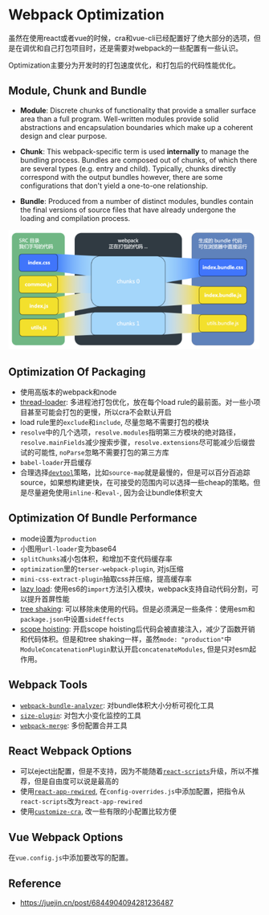 # Webpack Optimization

虽然在使用react或者vue的时候，cra和vue-cli已经配置好了绝大部分的选项，但是在调优和自己打包项目时，还是需要对webpack的一些配置有一些认识。

Optimization主要分为开发时的打包速度优化，和打包后的代码性能优化。

## Module, Chunk and Bundle

- **Module**: Discrete chunks of functionality that provide a smaller surface area than a full program. Well-written modules provide solid abstractions and encapsulation boundaries which make up a coherent design and clear purpose.

- **Chunk**: This webpack-specific term is used **internally** to manage the bundling process. Bundles are composed out of chunks, of which there are several types (e.g. entry and child). Typically, chunks directly correspond with the output bundles however, there are some configurations that don't yield a one-to-one relationship.

- **Bundle**: Produced from a number of distinct modules, bundles contain the final versions of source files that have already undergone the loading and compilation process.

<img src='../../../assets/webpack_bundle_chunks.png' width="500px">

## Optimization Of Packaging

- 使用高版本的webpack和node
- [thread-loader](https://github.com/webpack-contrib/thread-loader): 多进程池打包优化，放在每个load rule的最前面。对一些小项目甚至可能会打包的更慢，所以cra不会默认开启
- load rule里的`exclude`和`include`, 尽量忽略不需要打包的模块
- `resolve`中的几个选项，`resolve.modules`指明第三方模块的绝对路径，`resolve.mainFields`减少搜索步骤，`resolve.extensions`尽可能减少后缀尝试的可能性, `noParse`忽略不需要打包的第三方库
- `babel-loader`开启缓存
- 合理选择[`devtool`](https://webpack.js.org/configuration/devtool/)策略，比如`source-map`就是最慢的，但是可以百分百追踪source，如果想构建更快，在可接受的范围内可以选择一些cheap的策略。但是尽量避免使用`inline-`和`eval-`, 因为会让bundle体积变大

## Optimization Of Bundle Performance

- mode设置为`production`
- 小图用`url-loader`变为base64
- `splitChunks`减小包体积，和增加不变代码缓存率
- `optimization`里的`terser-webpack-plugin`, 对js压缩
- `mini-css-extract-plugin`抽取css并压缩，提高缓存率
- [lazy load](https://webpack.js.org/guides/lazy-loading/): 使用es6的`import`方法引入模块，webpack支持自动代码分割，可以提升首屏性能
- [tree shaking](https://webpack.js.org/guides/tree-shaking/): 可以移除未使用的代码。但是必须满足一些条件：使用esm和`package.json`中设置`sideEffects`
- [scope hoisting](https://webpack.docschina.org/plugins/module-concatenation-plugin/): 开启scope hoisting后代码会被直接注入，减少了函数开销和代码体积。但是和tree shaking一样，虽然`mode: "production"`中`ModuleConcatenationPlugin`默认开启`concatenateModules`, 但是只对esm起作用。

## Webpack Tools

- [`webpack-bundle-analyzer`](https://github.com/webpack-contrib/webpack-bundle-analyzer): 对bundle体积大小分析可视化工具
- [`size-plugin`](https://github.com/GoogleChromeLabs/size-plugin): 对包大小变化监控的工具
- [`webpack-merge`](https://github.com/survivejs/webpack-merge): 多份配置合并工具

## React Webpack Options

- 可以eject出配置，但是不支持，因为不能随着[`react-scripts`](https://github.com/facebook/create-react-app/tree/master/packages/react-scripts)升级，所以不推荐，但是自由度可以说是最高的
- 使用[`react-app-rewired`](https://github.com/timarney/react-app-rewired), 在`config-overrides.js`中添加配置，把指令从`react-scripts`改为`react-app-rewired`
- 使用[`customize-cra`](https://github.com/arackaf/customize-cra), 改一些有限的小配置比较方便

## Vue Webpack Options

在`vue.config.js`中添加要改写的配置。

## Reference

- <https://juejin.cn/post/6844904094281236487>
